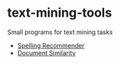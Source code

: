 # text-mining-tools
Small programs for text mining tasks

- [Spelling Recommender](https://github.com/vanessaaleung/text-mining-tools/tree/main/spelling-recommender)
- [Document Similarity]()
